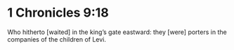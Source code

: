 # 1 Chronicles 9:18

Who hitherto [waited] in the king’s gate eastward: they [were] porters in the companies of the children of Levi.